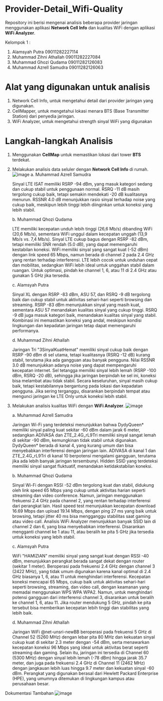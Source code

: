 # Provider-Detail_Wifi-Quality
Repository ini berisi mengenai analisis beberapa provider jaringan menggunakan aplikasi **Network Cell Info** dan kualitas WiFi dengan aplikasi **WiFi Analyzer**.

Kelompok 1 :
1. Alamsyah Putra 09011282227114
2. Muhammad Zihni Athallah 09011282227084
3. Muhammad Ghozi Qudama 09011282126083
4. Muhammad Azrell Samudra 09011282126063

# Alat yang digunakan untuk analisis
1. Network Cell Info, untuk mengetahui detail dari provider jaringan yang digunakan.
2. CellMapper, untuk mengetahui lokasi menara BTS (Base Transmitter Station) dari penyedia jaringan.
3. WiFi Analyzer, untuk mengetahui strength sinyal WiFi yang digunakan

# Langkah-langkah Analisis
1. Menggunakan **CellMap** untuk memastikan lokasi dari tower **BTS** terdekat.
2. Melakukan analisis data seluler dengan **Network Cell Info** di rumah.
   ![image](https://github.com/user-attachments/assets/416faa06-76a6-49f4-a09b-e21a977ae807)
   a. Muhammad Azrell Samudra

   Sinyal LTE ISAT memiliki RSRP -94 dBm, yang masuk kategori sedang dan cukup stabil untuk penggunaan normal. RSRQ -11 dB masih tergolong cukup baik, tetapi semakin mendekati -20 dB kualitasnya menurun. RSSNR 4.0 dB menunjukkan rasio sinyal terhadap noise yang cukup baik, meskipun lebih tinggi lebih diinginkan untuk koneksi yang lebih stabil.
   
   b. Muhammad Qhozi Qudama

   LTE memiliki kecepatan unduh lebih tinggi (26,6 Mb/s) dibanding WiFi (20,6 Mb/s), sementara WiFi unggul dalam kecepatan unggah (13,9 Mb/s vs. 7,4 Mb/s). Sinyal LTE cukup bagus dengan RSRP -82 dBm, tetapi memiliki SNR rendah (5.0 dB), yang dapat memengaruhi kestabilan koneksi. WiFi memiliki sinyal yang sangat kuat (-52 dBm) dengan link speed 65 Mbps, namun berada di channel 2 pada 2.4 GHz yang rentan terhadap interferensi. LTE lebih cocok untuk unduhan cepat dan mobilitas, sedangkan WiFi lebih ideal untuk unggahan stabil dalam ruangan. Untuk optimasi, pindah ke channel 1, 6, atau 11 di 2.4 GHz atau gunakan 5 GHz jika tersedia.

   c. Alamsyah Putra
   
   Sinyal XL dengan RSRP -83 dBm, ASU 57, dan RSRQ -9 dB tergolong baik dan cukup stabil untuk aktivitas sehari-hari seperti browsing dan streaming. RSRP -83 dBm menunjukkan sinyal yang masih kuat, sementara ASU 57 menandakan kualitas sinyal yang cukup tinggi. RSRQ -9 dB juga masuk kategori baik, menandakan kualitas sinyal yang stabil. Kombinasi ini memastikan koneksi yang andal, meskipun kondisi lingkungan dan kepadatan jaringan tetap dapat memengaruhi performanya.

   d. Muhammad Zihni Athallah

   Jaringan Tri "3SinyalKuatHemat" memiliki sinyal cukup baik dengan RSRP -90 dBm di sel utama, tetapi kualitasnya (RSRQ -12 dB) kurang stabil, terutama jika ada gangguan atau banyak pengguna. Nilai RSSNR 3.0 dB menunjukkan adanya noise yang dapat mempengaruhi kecepatan internet. Sel tetangga memiliki sinyal lebih lemah (RSRP -100 dBm, RSRQ -20 dB), sehingga jika jaringan berpindah ke sel ini, koneksi bisa melambat atau tidak stabil. Secara keseluruhan, sinyal masih cukup baik, tetapi kestabilannya bergantung pada lokasi dan kepadatan pengguna. Jika sering terganggu, disarankan berpindah tempat atau mengunci jaringan ke LTE Only untuk koneksi lebih stabil.

3. Melakukan analisis kualitas WiFi dengan **WiFi Analyzer**.
   ![image](https://github.com/user-attachments/assets/dbb8061d-bb94-40fa-92a3-0eba1fc953da)

   a. Muhammad Azrell Samudra

   Jaringan Wi-Fi yang terdeteksi menunjukkan bahwa DydyQueen* memiliki sinyal paling kuat sekitar -60 dBm dalam jarak 6 meter, sedangkan ADIVASA dan ZTE_2.4G_rL9Tri memiliki sinyal sangat lemah di sekitar -90 dBm, kemungkinan tidak stabil untuk digunakan. DydyQueen* berada di kanal 4, yang kurang umum dan bisa menyebabkan interferensi dengan jaringan lain. ADIVASA di kanal 1 dan ZTE_2.4G_rL9Tri di kanal 10 berpotensi mengalami gangguan, terutama jika ada lebih banyak jaringan tersembunyi. Hidden SSID yang terdeteksi memiliki sinyal sangat fluktuatif, menandakan ketidakstabilan koneksi.

   b. Muhammad Qhozi Qudama

   Sinyal Wi-Fi dengan RSSI -52 dBm tergolong kuat dan stabil, didukung oleh link speed 65 Mbps yang cukup untuk aktivitas harian seperti streaming dan video conference. Namun, jaringan menggunakan frekuensi 2.4 GHz pada channel 2, yang rentan terhadap interferensi dari perangkat lain. Hasil speed test menunjukkan kecepatan download 16.69 Mbps dan upload 19.14 Mbps, dengan ping 27 ms yang baik untuk browsing, tetapi jitter 40 ms bisa mengganggu stabilitas saat gaming atau video call. Analisis WiFi Analyzer menunjukkan banyak SSID lain di channel 2 dan 6, yang bisa menyebabkan interferensi. Disarankan mengganti channel ke 1 atau 11, atau beralih ke pita 5 GHz jika tersedia untuk koneksi yang lebih stabil.

   c. Alamsyah Putra

   WiFi "HAMIZIAN" memiliki sinyal yang sangat kuat dengan RSSI -40 dBm, menunjukkan perangkat berada sangat dekat dengan router (sekitar 1 meter). Beroperasi pada frekuensi 2.4 GHz dengan channel 3 (2422 MHz), yang tidak umum digunakan karena kanal optimal di 2.4 GHz biasanya 1, 6, atau 11 untuk menghindari interferensi. Kecepatan koneksi mencapai 65 Mbps, cukup baik untuk aktivitas sehari-hari seperti browsing, streaming, dan video call, dengan keamanan yang memadai menggunakan WPS WPA WPA2. Namun, untuk menghindari potensi gangguan dari interferensi channel 3, disarankan untuk beralih ke channel 1, 6, atau 11. Jika router mendukung 5 GHz, pindah ke pita tersebut bisa memberikan kecepatan lebih tinggi dan stabilitas yang lebih baik.

   d. Muhammad Zihni Athallah

   Jaringan WiFi @net-unsri-newBB beroperasi pada frekuensi 5 GHz di Channel 52 (5260 MHz) dengan lebar pita 80 MHz dan kekuatan sinyal cukup kuat di sekitar 2.3 meter dengan -54 dBm, serta menawarkan kecepatan koneksi 96 Mbps yang ideal untuk aktivitas berat seperti streaming dan gaming. Selain itu, jaringan ini tersedia di Channel 60 (5300 MHz) dengan sinyal lebih lemah (-78 dBm) hingga jarak 35.7 meter, dan juga pada frekuensi 2.4 GHz di Channel 11 (2462 MHz) dengan jangkauan lebih luas hingga 9.7 meter dan kekuatan sinyal -60 dBm. Perangkat yang digunakan berasal dari Hewlett Packard Enterprise (HPE), yang umumnya ditemukan di lingkungan kampus atau perusahaan besar.


Dokumentasi Tambahan
![image](https://github.com/user-attachments/assets/968b467b-b403-43dc-90b9-b671cbb2d917)


